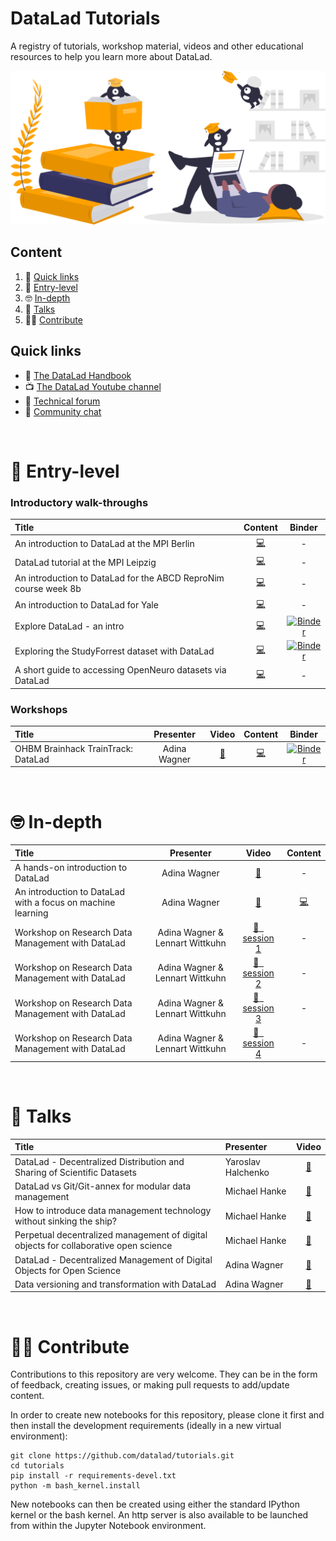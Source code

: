 # DataLad Tutorials

A registry of tutorials, workshop material, videos and other educational resources to help you learn more about DataLad.

![learnmore](assets/learnmore.svg)

## Content

1. :link: [Quick links](#links)
2. :rocket: [Entry-level](#entry)
3. :nerd_face: [In-depth](#depth)
4. :microphone: [Talks](#talks)
5. :woman_student: [Contribute](#contribute)


<div id="links"></div>

## Quick links

- :book: [The DataLad Handbook](http://handbook.datalad.org/en/latest/)
- :tv: [The DataLad Youtube channel](https://www.youtube.com/c/DataLad)
- :raising_hand: [Technical forum](https://neurostars.org/search?q=datalad%20category%3A1)
- :speech_balloon: [Community chat](https://matrix.to/#/#datalad:matrix.org)


<br>

<div id="entry"></div>

# :rocket: Entry-level

### Introductory walk-throughs

| Title | Content | Binder |
| :--- | :---: | :---: |
| An introduction to DataLad at the MPI Berlin | [:computer:](http://handbook.datalad.org/en/latest/code_from_chapters/DLBasicsMPI.html) | - |
| DataLad tutorial at the MPI Leipzig | [:computer:](http://handbook.datalad.org/en/latest/code_from_chapters/MPI_code.html#datalad-tutorial-at-the-mpi-leipzig) | - |
| An introduction to DataLad for the ABCD ReproNim course week 8b | [:computer:](http://handbook.datalad.org/en/latest/code_from_chapters/ABCD.html) | - |
| An introduction to DataLad for Yale | [:computer:](http://handbook.datalad.org/en/latest/code_from_chapters/yale.html) | - | 
| Explore DataLad - an intro| [:computer:](https://github.com/datalad/tutorials/notebooks/intro_to_datalad.ipynb) | [![Binder](https://mybinder.org/badge_logo.svg)](https://mybinder.org/v2/gh/datalad/datalad-binder/HEAD?urlpath=git-pull%3Frepo%3Dhttps%253A%252F%252Fgithub.com%252Fdatalad%252Ftutorials%26urlpath%3Dnotebooks%252Ftutorials%252Fnotebooks%252Fintro_to_datalad.ipynb) |
| Exploring the StudyForrest dataset with DataLad | [:computer:](https://github.com/psychoinformatics-de/studyforrest-data-binder/blob/main/exploring_studyforrest_with_datalad.ipynb) | [![Binder](https://mybinder.org/badge_logo.svg)](https://mybinder.org/v2/gh/psychoinformatics-de/studyforrest-data-binder/HEAD?filepath=exploring_studyforrest_with_datalad.ipynb) |
| A short guide to accessing OpenNeuro datasets via DataLad | [:computer:](http://handbook.datalad.org/en/latest/usecases/openneuro.html) | - | 


### Workshops

| Title | Presenter | Video | Content | Binder |
| :--- | :---: | :---: | :---: | :---: |
| OHBM Brainhack TrainTrack: DataLad | Adina Wagner | [:movie_camera:](https://www.youtube.com/watch?v=sDP1jhRkKRo) | [:computer:](http://handbook.datalad.org/en/latest/code_from_chapters/OHBM.html) | [![Binder](https://mybinder.org/badge_logo.svg)](https://mybinder.org/v2/gh/datalad-handbook/datalad-tutorial-binder/HEAD) |


<br>
<div id="depth"></div>

# :nerd_face: In-depth

| Title | Presenter | Video | Content |
| :--- | :---: | :---: | :---: |
| A hands-on introduction to DataLad | Adina Wagner | [:movie_camera:](https://www.youtube.com/watch?v=_I3JFhJJtW0) | - |
| An introduction to DataLad with a focus on machine learning | Adina Wagner | [:movie_camera:](https://www.youtube.com/watch?v=_I3JFhJJtW0) | [:computer:](http://handbook.datalad.org/en/latest/code_from_chapters/usecase_ml_code.html)
| Workshop on Research Data Management with DataLad | Adina Wagner & Lennart Wittkuhn | [:movie_camera: &nbsp; session 1](https://www.youtube.com/watch?v=fL3DWzSWFL8&list=PLEQHbPfpVqU5sSVrlwxkP0vpoOpgogg5j&index=1) | - |
| Workshop on Research Data Management with DataLad | Adina Wagner & Lennart Wittkuhn | [:movie_camera: &nbsp; session 2](https://www.youtube.com/watch?v=GrOfE8jv12s&list=PLEQHbPfpVqU5sSVrlwxkP0vpoOpgogg5j&index=2) | - |
| Workshop on Research Data Management with DataLad | Adina Wagner & Lennart Wittkuhn | [:movie_camera: &nbsp; session 3](https://www.youtube.com/watch?v=lO4yfl30_uc&list=PLEQHbPfpVqU5sSVrlwxkP0vpoOpgogg5j&index=3) | - |
| Workshop on Research Data Management with DataLad | Adina Wagner & Lennart Wittkuhn | [:movie_camera: &nbsp; session 4](https://www.youtube.com/watch?v=3ePgH-kK8h8&list=PLEQHbPfpVqU5sSVrlwxkP0vpoOpgogg5j&index=4) | - |


<br>
<div id="talks"></div>

# :microphone: Talks

| Title | Presenter | Video |
| :--- | :--- | :---: |
| DataLad - Decentralized Distribution and Sharing of Scientific Datasets | Yaroslav Halchenko | [:movie_camera:](https://www.youtube.com/watch?v=sDP1jhRkKRo) |
| DataLad vs Git/Git-annex for modular data management | Michael Hanke | [:movie_camera:](https://www.youtube.com/watch?v=Yrg6DgOcbPE) |
| How to introduce data management technology without sinking the ship? | Michael Hanke | [:movie_camera:](https://www.youtube.com/watch?v=uH75kYgwLH4) |
| Perpetual decentralized management of digital objects for collaborative open science | Michael Hanke | [:movie_camera:](https://www.youtube.com/watch?v=SJ64rSMD9PU) |
| DataLad - Decentralized Management of Digital Objects for Open Science | Adina Wagner | [:movie_camera:](https://www.youtube.com/watch?v=pIGFS8XDjco) |
| Data versioning and transformation with DataLad | Adina Wagner | [:movie_camera:](https://www.youtube.com/watch?v=wimd1uhIJ8g) |



<br>
<div id="contribute"></div>

# :woman_student: Contribute

Contributions to this repository are very welcome. They can be in the form of feedback, creating issues, or making pull requests to add/update content.

In order to create new notebooks for this repository, please clone it first and then install the development requirements (ideally in a new virtual environment):

```
git clone https://github.com/datalad/tutorials.git
cd tutorials
pip install -r requirements-devel.txt
python -m bash_kernel.install
```

New notebooks can then be created using either the standard IPython kernel or the bash kernel. An http server is also available to be launched from within the Jupyter Notebook environment.





